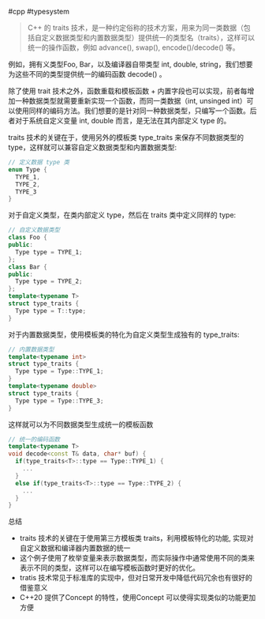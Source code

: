 #cpp #typesystem

> C++ 的 traits 技术，是一种约定俗称的技术方案，用来为同一类数据（包括自定义数据类型和内置数据类型）提供统一的类型名（traits），这样可以统一的操作函数，例如 advance(), swap(), encode()/decode() 等。

例如，拥有义类型Foo, Bar，以及编译器自带类型 int, double, string，我们想要为这些不同的类型提供统一的编码函数 decode() 。

除了使用 trait 技术之外，函数重载和模板函数 + 内置字段也可以实现，前者每增加一种数据类型就需要重新实现一个函数，而同一类数据（int, unsinged int）可以使用同样的编码方法。我们想要的是针对同一种数据类型，只编写一个函数。后者对于系统自定义变量 int, double 而言，是无法在其内部定义 type 的。

traits 技术的关键在于，使用另外的模板类 type_traits 来保存不同数据类型的 type，这样就可以兼容自定义数据类型和内置数据类型:

```c++
// 定义数据 type 类
enum Type {
  TYPE_1,
  TYPE_2,
  TYPE_3
}
```

对于自定义类型，在类内部定义 type，然后在 traits 类中定义同样的 type:

```c++
// 自定义数据类型
class Foo {
public:
  Type type = TYPE_1;
};
class Bar {
public:
  Type type = TYPE_2;
};
template<typename T>
struct type_traits {
  Type type = T::type;
}
```

对于内置数据类型，使用模板类的特化为自定义类型生成独有的 type_traits:

```c++
// 内置数据类型
template<typename int>
struct type_traits {
  Type type = Type::TYPE_1;
}
template<typename double>
struct type_traits {
  Type type = Type::TYPE_3;
}
```

这样就可以为不同数据类型生成统一的模板函数
```c++
// 统一的编码函数
template<typename T>
void decode<const T& data, char* buf) {
  if(type_traits<T>::type == Type::TYPE_1) {
    ...
  }
  else if(type_traits<T>::type == Type::TYPE_2) {
    ...
  }
}
```

总结

- traits 技术的关键在于使用第三方模板类 traits，利用模板特化的功能, 实现对自定义数据和编译器内置数据的统一
- 这个例子使用了枚举变量来表示数据类型，而实际操作中通常使用不同的类来表示不同的类型，这样可以在编写模板函数时更好的优化。
- tratis 技术常见于标准库的实现中，但对日常开发中降低代码冗余也有很好的借鉴意义
- C++20 提供了Concept 的特性，使用Concept 可以使得实现类似的功能更加方便

